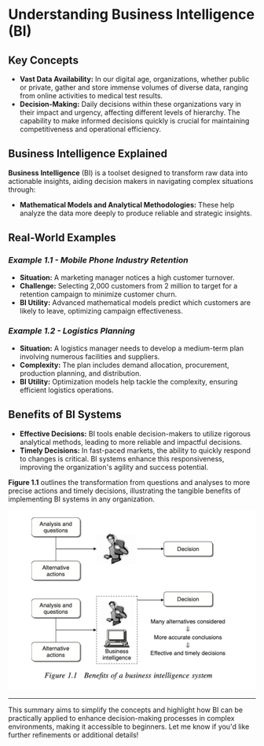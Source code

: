 # **Understanding Business Intelligence (BI)**

## **Key Concepts**

- **Vast Data Availability:** In our digital age, organizations, whether public or private, gather and store immense volumes of diverse data, ranging from online activities to medical test results.
- **Decision-Making:** Daily decisions within these organizations vary in their impact and urgency, affecting different levels of hierarchy. The capability to make informed decisions quickly is crucial for maintaining competitiveness and operational efficiency.

## **Business Intelligence Explained**

**Business Intelligence** (BI) is a toolset designed to transform raw data into actionable insights, aiding decision makers in navigating complex situations through:
- **Mathematical Models and Analytical Methodologies:** These help analyze the data more deeply to produce reliable and strategic insights.

## **Real-World Examples**

### *Example 1.1 - Mobile Phone Industry Retention*
- **Situation:** A marketing manager notices a high customer turnover.
- **Challenge:** Selecting 2,000 customers from 2 million to target for a retention campaign to minimize customer churn.
- **BI Utility:** Advanced mathematical models predict which customers are likely to leave, optimizing campaign effectiveness.

### *Example 1.2 - Logistics Planning*
- **Situation:** A logistics manager needs to develop a medium-term plan involving numerous facilities and suppliers.
- **Complexity:** The plan includes demand allocation, procurement, production planning, and distribution.
- **BI Utility:** Optimization models help tackle the complexity, ensuring efficient logistics operations.

## **Benefits of BI Systems**

- **Effective Decisions:** BI tools enable decision-makers to utilize rigorous analytical methods, leading to more reliable and impactful decisions.
- **Timely Decisions:** In fast-paced markets, the ability to quickly respond to changes is critical. BI systems enhance this responsiveness, improving the organization's agility and success potential.

**Figure 1.1** outlines the transformation from questions and analyses to more precise actions and timely decisions, illustrating the tangible benefits of implementing BI systems in any organization.

![alt text](image.png)

---

This summary aims to simplify the concepts and highlight how BI can be practically applied to enhance decision-making processes in complex environments, making it accessible to beginners. Let me know if you'd like further refinements or additional details!